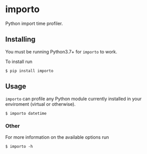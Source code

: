 importo
=======

Python import time profiler.


Installing
----------

You must be running Python3.7+ for `importo` to work.

To install run

```
$ pip install importo
```

Usage
-----

`importo` can profile any Python module currently installed in your enviroment (virtual or otherwise).


```
$ importo datetime
```


### Other

For more information on the available options run

```
$ importo -h
```
